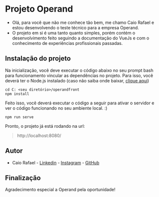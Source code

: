 # Projeto Operand

- Olá, para você que não me conhece tão bem, me chamo Caio Rafael e estou desenvolvendo o teste técnico para a empresa Operand.
- O projeto em si é uma tanto quanto simples, porém contém o desenvolvimento feito seguindo a documentação do VueJs e com o conhecimento de experiências profissionais passadas.

## Instalação do projeto

Na inicialização, você deve executar o código abaixo no seu prompt bash para funcionamento vincular as dependências no projeto. Para isso, você deverá ter o Node.js instalado (caso não saiba onde baixar, [clique aqui](https://nodejs.org/en/download/))
```
cd C: <seu diretório>/operandfront
npm install
```
Feito isso, você deverá executar o código a seguir para ativar o servidor e ver o código funcionando no seu ambiente local. :)
```
npm run serve
```
Pronto, o projeto já está rodando na url:
> http://localhost:8080/

## Autor
- Caio Rafael - [Linkedin](https://www.linkedin.com/in/caio-rafael-gabardo-6b6669163/) - [Instagram](https://www.instagram.com/kaioso20/) - [GitHub](https://github.com/kaioso20)

## Finalização

Agradecimento especial a Operand pela oportunidade!